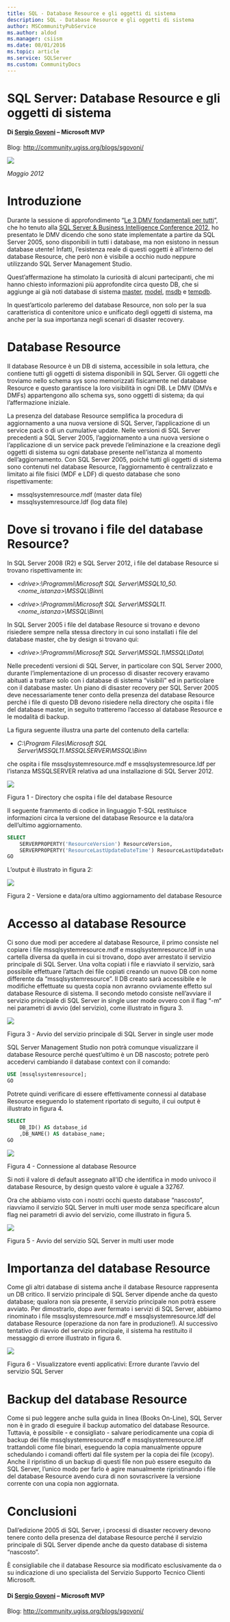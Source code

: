 ```yaml
---
title: SQL - Database Resource e gli oggetti di sistema
description: SQL - Database Resource e gli oggetti di sistema
author: MSCommunityPubService
ms.author: aldod
ms.manager: csiism
ms.date: 08/01/2016
ms.topic: article
ms.service: SQLServer
ms.custom: CommunityDocs
---
```


# SQL Server: Database Resource e gli oggetti di sistema

#### Di [Sergio Govoni](http://mvp.microsoft.com/profiles/Sergio.Govoni) – Microsoft MVP

Blog: <http://community.ugiss.org/blogs/sgovoni/>

![](./img/MVPLogo.png)


*Maggio 2012*

Introduzione
============

Durante la sessione di approfondimento “[Le 3 DMV fondamentali per
tutti](http://www.sqlconference.it/events/2012/sessions.aspx#a83)”, che
ho tenuto alla [SQL Server & Business Intelligence Conference
2012](http://www.sqlconference.it/events/2012/default.aspx), ho
presentato le DMV dicendo che sono state implementate a partire da SQL
Server 2005, sono disponibili in tutti i database, ma non esistono in
nessun database utente! Infatti, l’esistenza reale di questi oggetti è
all’interno del database Resource, che però non è visibile a occhio nudo
neppure utilizzando SQL Server Management Studio.

Quest’affermazione ha stimolato la curiosità di alcuni partecipanti, che
mi hanno chiesto informazioni più approfondite circa questo DB, che si
aggiunge ai già noti database di sistema
[master](http://msdn.microsoft.com/it-it/library/ms187837.aspx),
[model](http://msdn.microsoft.com/it-it/library/ms186388.aspx),
[msdb](http://msdn.microsoft.com/it-it/library/ms187112.aspx) e
[tempdb](http://msdn.microsoft.com/it-it/library/ms190768.aspx).

In quest’articolo parleremo del database Resource, non solo per la sua
caratteristica di contenitore unico e unificato degli oggetti di
sistema, ma anche per la sua importanza negli scenari di disaster
recovery.

Database Resource 
=================

Il database Resource è un DB di sistema, accessibile in sola lettura,
che contiene tutti gli oggetti di sistema disponibili in SQL Server. Gli
oggetti che troviamo nello schema sys sono memorizzati fisicamente nel
database Resource e questo garantisce la loro visibilità in ogni DB. Le
DMV (DMVs e DMFs) appartengono allo schema sys, sono oggetti di sistema;
da qui l’affermazione iniziale.

La presenza del database Resource semplifica la procedura di
aggiornamento a una nuova versione di SQL Server, l’applicazione di un
service pack o di un cumulative update. Nelle versioni di SQL Server
precedenti a SQL Server 2005, l’aggiornamento a una nuova versione o
l’applicazione di un service pack prevede l’eliminazione e la creazione
degli oggetti di sistema su ogni database presente nell’istanza al
momento dell’aggiornamento. Con SQL Server 2005, poiché tutti gli
oggetti di sistema sono contenuti nel database Resource, l’aggiornamento
è centralizzato e limitato ai file fisici (MDF e LDF) di questo database
che sono rispettivamente:

- mssqlsystemresource.mdf (master data file)
- mssqlsystemresource.ldf (log data file)


Dove si trovano i file del database Resource? 
=============================================

In SQL Server 2008 (R2) e SQL Server 2012, i file del database Resource
si trovano rispettivamente in:

- *&lt;drive&gt;:\\Programmi\\Microsoft SQL
    Server\\MSSQL10\_50.&lt;nome\_istanza&gt;\\MSSQL\\Binn\\*

- *&lt;drive&gt;:\\Programmi\\Microsoft SQL
    Server\\MSSQL11.&lt;nome\_istanza&gt;\\MSSQL\\Binn\\*


In SQL Server 2005 i file del database Resource si trovano e devono
risiedere sempre nella stessa directory in cui sono installati i file
del database master, che by design si trovano qui:

- *&lt;drive&gt;:\\Programmi\\Microsoft SQL
    Server\\MSSQL.1\\MSSQL\\Data\\*

Nelle precedenti versioni di SQL Server, in particolare con SQL Server
2000, durante l’implementazione di un processo di disaster recovery
eravamo abituati a trattare solo con i database di sistema “visibili” ed
in particolare con il database master. Un piano di disaster recovery per
SQL Server 2005 deve necessariamente tener conto della presenza del
database Resource perché i file di questo DB devono risiedere nella
directory che ospita i file del database master, in seguito tratteremo
l’accesso al database Resource e le modalità di backup.

La figura seguente illustra una parte del contenuto della cartella:

- *C:\\Program Files\\Microsoft SQL
    Server\\MSSQL11.MSSQLSERVER\\MSSQL\\Binn*

che ospita i file mssqlsystemresource.mdf e mssqlsystemresource.ldf per
l’istanza MSSQLSERVER relativa ad una installazione di SQL Server 2012.

![](./img/Database-Resource-e-gli-oggetti-di-sistema/image2.jpg)

Figura 1 - Directory che ospita i file del database Resource

Il seguente frammento di codice in linguaggio T-SQL restituisce
informazioni circa la versione del database Resource e la data/ora
dell’ultimo aggiornamento.

```SQL
SELECT
    SERVERPROPERTY('ResourceVersion') ResourceVersion,
    SERVERPROPERTY('ResourceLastUpdateDateTime') ResourceLastUpdateDateTime;
GO
```

L’output è illustrato in figura 2:

![](./img/Database-Resource-e-gli-oggetti-di-sistema/image3.jpg)

Figura 2 - Versione e data/ora ultimo aggiornamento del database
    Resource

Accesso al database Resource 
============================

Ci sono due modi per accedere al database Resource, il primo consiste
nel copiare i file mssqlsystemresource.mdf e mssqlsystemresource.ldf in
una cartella diversa da quella in cui si trovano, dopo aver arrestato il
servizio principale di SQL Server. Una volta copiati i file e riavviato
il servizio, sarà possibile effettuare l’attach dei file copiati creando
un nuovo DB con nome differente da “mssqlsystemresource”. Il DB creato
sarà accessibile e le modifiche effettuate su questa copia non avranno
ovviamente effetto sul database Resource di sistema. Il secondo metodo
consiste nell’avviare il servizio principale di SQL Server in single
user mode ovvero con il flag “-m“ nei parametri di avvio (del servizio),
come illustrato in figura 3.

![](./img/Database-Resource-e-gli-oggetti-di-sistema/image4.jpg)

Figura 3 - Avvio del servizio principale di SQL Server in single
    user mode

SQL Server Management Studio non potrà comunque visualizzare il database
Resource perché quest’ultimo è un DB nascosto; potrete però accedervi
cambiando il database context con il comando:

```SQL
USE [mssqlsystemresource];
GO
```

Potrete quindi verificare di essere effettivamente connessi al database
Resource eseguendo lo statement riportato di seguito, il cui output è
illustrato in figura 4.

```SQL
SELECT
    DB_ID() AS database_id
    ,DB_NAME() AS database_name;
GO
```


![](./img/Database-Resource-e-gli-oggetti-di-sistema/image5.jpg)

Figura 4 - Connessione al database Resource

Si noti il valore di default assegnato all’ID che identifica in modo
univoco il database Resource, by design questo valore è uguale a 32767.

Ora che abbiamo visto con i nostri occhi questo database “nascosto”,
riavviamo il servizio SQL Server in multi user mode senza specificare
alcun flag nei parametri di avvio del servizio, come illustrato in
figura 5.

![](./img/Database-Resource-e-gli-oggetti-di-sistema/image6.jpg)

Figura 5 - Avvio del servizio SQL Server in multi user mode

Importanza del database Resource 
================================

Come gli altri database di sistema anche il database Resource
rappresenta un DB critico. Il servizio principale di SQL Server dipende
anche da questo database; qualora non sia presente, il servizio
principale non potrà essere avviato. Per dimostrarlo, dopo aver fermato
i servizi di SQL Server, abbiamo rinominato i file
mssqlsystemresource.mdf e mssqlsystemresource.ldf del database Resource
(operazione da non fare in produzione!). Al successivo tentativo di
riavvio del servizio principale, il sistema ha restituito il messaggio
di errore illustrato in figura 6.

![](./img/Database-Resource-e-gli-oggetti-di-sistema/image7.jpg)

Figura 6 - Visualizzatore eventi applicativi: Errore durante l’avvio
    del servizio SQL Server

Backup del database Resource 
============================

Come si può leggere anche sulla guida in linea (Books On-Line), SQL
Server non è in grado di eseguire il backup automatico del database
Resource. Tuttavia, è possibile - e consigliato - salvare periodicamente
una copia di backup dei file mssqlsystemresource.mdf e
mssqlsystemresource.ldf trattandoli come file binari, eseguendo la copia
manualmente oppure schedulando i comandi offerti dal file system per la
copia dei file (xcopy). Anche il ripristino di un backup di questi file
non può essere eseguito da SQL Server, l’unico modo per farlo è agire
manualmente ripristinando i file del database Resource avendo cura di
non sovrascrivere la versione corrente con una copia non aggiornata.

Conclusioni 
===========

Dall’edizione 2005 di SQL Server, i processi di disaster recovery devono
tenere conto della presenza del database Resource perché il servizio
principale di SQL Server dipende anche da questo database di sistema
“nascosto”.

È consigliabile che il database Resource sia modificato esclusivamente
da o su indicazione di uno specialista del Servizio Supporto Tecnico
Clienti Microsoft.

#### Di [Sergio Govoni](http://mvp.microsoft.com/profiles/Sergio.Govoni) – Microsoft MVP

Blog: <http://community.ugiss.org/blogs/sgovoni/>







